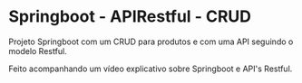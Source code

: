 # Springboot - APIRestful - CRUD
Projeto Springboot com um CRUD para produtos e com uma API seguindo o modelo Restful.

Feito acompanhando um vídeo explicativo sobre Springboot e API's Restful. 
